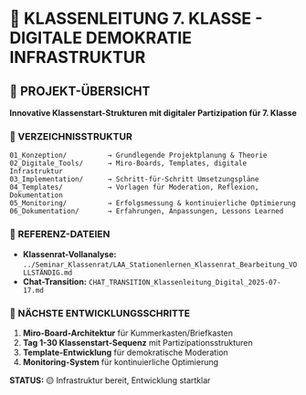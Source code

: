 # 🏫 KLASSENLEITUNG 7. KLASSE - DIGITALE DEMOKRATIE INFRASTRUKTUR

## 🎯 PROJEKT-ÜBERSICHT
**Innovative Klassenstart-Strukturen mit digitaler Partizipation für 7. Klasse**

### 📁 VERZEICHNISSTRUKTUR
```
01_Konzeption/          → Grundlegende Projektplanung & Theorie
02_Digitale_Tools/      → Miro-Boards, Templates, digitale Infrastruktur  
03_Implementation/      → Schritt-für-Schritt Umsetzungspläne
04_Templates/           → Vorlagen für Moderation, Reflexion, Dokumentation
05_Monitoring/          → Erfolgsmessung & kontinuierliche Optimierung
06_Dokumentation/       → Erfahrungen, Anpassungen, Lessons Learned
```

### 🔗 REFERENZ-DATEIEN
- **Klassenrat-Vollanalyse:** `../Seminar_Klassenrat/LAA_Stationenlernen_Klassenrat_Bearbeitung_VOLLSTÄNDIG.md`
- **Chat-Transition:** `CHAT_TRANSITION_Klassenleitung_Digital_2025-07-17.md`

### 🚀 NÄCHSTE ENTWICKLUNGSSCHRITTE
1. **Miro-Board-Architektur** für Kummerkasten/Briefkasten
2. **Tag 1-30 Klassenstart-Sequenz** mit Partizipationsstrukturen  
3. **Template-Entwicklung** für demokratische Moderation
4. **Monitoring-System** für kontinuierliche Optimierung

**STATUS:** 🟡 Infrastruktur bereit, Entwicklung startklar